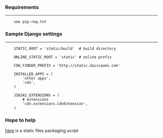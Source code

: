 

### Requirements
***
```
    see pip-req.txt
```

### Sample Django settings
***
```
    STATIC_ROOT = 'static/build'  # build directory

    ONLINE_STATIC_ROOT = 'static' # online prefix

    CDN_FINDER_PREFIX = 'http://static.daixiaomi.com'

    INSTALLED_APPS = (
        'other apps',
        'cdn',
    )

    JINJA2_EXTENSIONS = (
        # extensions
        'cdn.extensions.CdnExtension',
    )

```

### Hope to help

[here](https://github.com/torpedoallen/django-cdn-extension/blob/master/cdn/models.py "static file") is a static files packaging script
